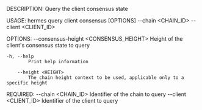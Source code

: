 DESCRIPTION:
Query the client consensus state

USAGE:
    hermes query client consensus [OPTIONS] --chain <CHAIN_ID> --client <CLIENT_ID>

OPTIONS:
        --consensus-height <CONSENSUS_HEIGHT>
            Height of the client's consensus state to query

    -h, --help
            Print help information

        --height <HEIGHT>
            The chain height context to be used, applicable only to a specific height

REQUIRED:
        --chain <CHAIN_ID>      Identifier of the chain to query
        --client <CLIENT_ID>    Identifier of the client to query
